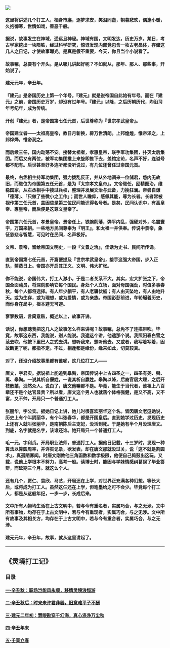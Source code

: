 ![](./画/扉页.png)
#### 这里将讲述几个打工人，栖身市廛，逐梦求安，笑泪同盏，朝暮悲欢，偶逢小暖，久抱御寒，世情如戏，善恶千般。
#### 据说，故事发生在神域，遥远且神秘。神域有国，文明发达，历史万岁。某日，考古学家挖出一块陨铁，经过科学研究，惊讶发现内部竟包含一枚古老晶体，存储这几人之日记，才使故事曝光。是真是假不重要，今天，你且当个小说看了。
#### 故事嘛，总要有个开头。是从哪儿讲起好呢？不如就从，那年、那人、那些事，开始说了。
#### 建元元年，辛丑年。
#### 『建元』是帝国历史上第一个年号。『建元』就是说帝国自此始有年号。而在『建元』之前，帝国历史万岁，却没有过年号。『建元』以降，之后历朝历代，均沿习年号纪年，成为传统。
#### 开创『建元』者，是帝国第七任元首，后世尊称为『世宗孝武皇帝』。
#### 帝国建立者——太祖高皇帝，教日月新换，辟万世清朗。上邦煌煌，惟帝泽之，上邦烨烨，惟帝润之。
#### 而后续三任，国内动荡不安。接替太祖者，孝惠皇帝，联手军功集团，扑灭太后集团。而后又有两位，被军功集团推上来旋即推下去，盖棺定论，名声不好，连谥号都不配有。后世甚至好多连听都没听说过，有几位还曾任过帝国元首。
#### 最终，右丞相主持军功集团，强力拨乱反正，并从外地调来一位储君，怹内无故旧，而继位为帝国第五任元首，是为『太宗孝文皇帝』。文帝继任，励精图治，维稳国家，从右丞相手中接过兵权，整理并发展文治与武备，力挽狂澜。帝尝自谦「德薄」、「只做了些微小之工作」；而世人瞻仰，感佩其能，尊为长者。长者常被视作第三任元首，盖因怹是第三位民间能识得名号者。是矣，民间认识中，有高皇帝、惠皇帝，而后便是这尊文皇帝了。
#### 帝国第六任元首，孝景皇帝。景帝任上，铁腕削藩，弹平内乱，强硬对外，名震寰宇，万国来朝。一些地方民间尊奉为『明王』，和太祖一并供奉。传说中景帝，象征慈悲与智慧，可见时在民间，名声极好。
#### 文帝、景帝，留给帝国文明史，一段『文景之治』，佳话为史书、民间所传诵。
#### 直到帝国第七任元首，开篇便提及『世宗孝武皇帝』，接手这强大帝国，步入正轨，蒸蒸日上。帝国亦开启其正义、文明、伟大扩张。
#### 你不能说，帝国伟大，打工人渺小，于是二者关系不大。其实，宏大扩张之下，帝国全面动员，将深刻影响它每个国民。身处个人立场，面对母国强劲，时值多事春秋，每个人都将选择。有人年少躺平，有人老骥伏枥；有人由天坠地，有人由地升天。或为生存，或为理想，或为爱情，或为亲族。帝国彭彭前进，车轮辗着历史，而你身在局中，根本避无可避。
#### 寥寥数语，言简意赅，概述以上，故事开讲。
#### 话说，你想聴我把这几人之故事怎么样来讲呢？故事嘛，总免不了连描带吹。毕竟，故事这东西，我能说，别人能说。我逮这个讲，他逮那个说。我照阳春白雪之范去吹，他按下里巴人之式去讲。想听我来，想听他去。又或者，我写着写着，因故断更了呢，都指不定。不过，相逢都是缘份，缘来如此，切莫较真。
#### ​对了，还没介绍故事里都有谁呢，这几位打工人——
#### 唐文，字君实。据说祖上能追到皋陶，帝国传说中上古四圣之一，四圣有尧、舜、禹、皋陶。一说其析自偃姓，一说其析自嬴姓。皋陶以降，后裔官居大理，之后开枝散葉，泯然众人。说白了，唐文他嘛都不是。毕竟，能生于当代者，谁祖上八百辈还不是个达官显贵？所以看，唐文这个男人也就落个体格强健，是又不高，又不富，又不帅，开局只一个普通打工人。
#### 张丽华，字公实。据她日记上讲，她儿时很喜欢丽华这个名。皆因唐文老逗她说，历史上有个叫阴丽华，有个叫张春华，都是开国皇后。直到她学过历史，发现历史上还有人就叫张丽华，是南朝陈后主宠妃，没活到死。于是她有半个月没理唐文。到底，名字就是名字，该谁还谁。她开局只一个普通打工人。
#### 毛一元，字利贞。开局职业法师，普通打工人。据他日记载，十三岁时，发现一种算法以算圆周率，并详实记录，欲发表，却在唐文那就没过关，说「这不就是割圆术」，真孤陋寡闻。时唐文刚教他三角函数和数学极限，他便自己捣鼓出这玩。又载，说他上学根本不努力，高考一般。读博士时，能因与学妹情感纠葛误了毕业答辩，而延期三个月。就这么个人。
#### 还有几个，贾仁、袁欣、马艺，开局还在上学，对世界正充满各种幻想。等长大后，或将成为打工人。虽然这仨还在上学，但笔墨给之可不会少。毕竟每个打工人，都是从这般年纪，一步一步，长成后来。
#### 文中所有人物均生活在上古文明中，若与今有重名者，实属巧合，与之无涉。文中所有事物，均存在于上古文明中，若与今有重现者，实属巧合，与之无涉。文中所有故事及其相关方，均存在于上古文明中，若与今有重合者，实属巧合，与之无涉。
#### 建元元年，辛丑年，故事，就从这里讲起了。

-------

## 《灵境打工记》
### 目录
#### [一·辛丑秋：职场岂能风永顺，移情灵境浪恒游](篇/一·辛丑秋：职场岂能风永顺，移情灵境浪恒游.md)
#### [二·辛丑秋后：时来未许君非器，旧意难平子不酬](篇/二·辛丑秋后：时来未许君非器，旧意难平子不酬.md)
#### [三·建元二年初：慧眼勘穿千幻海，真心涤净万尘秋](篇/三·建元二年初：慧眼勘穿千幻海，真心涤净万尘秋.md)
#### [四·辛丑年末](篇/四·辛丑年末.md)
#### [五·壬寅立春](篇/五·壬寅立春.md)
